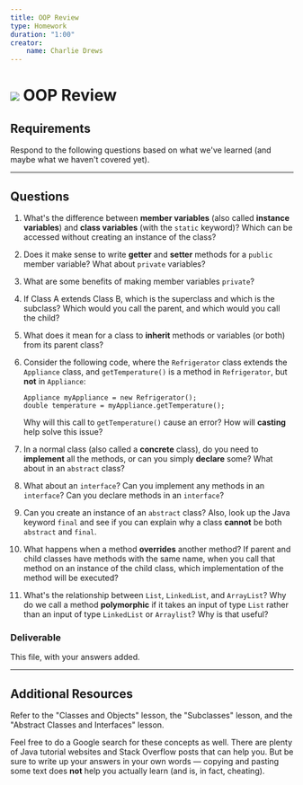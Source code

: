 ```yaml
---
title: OOP Review
type: Homework
duration: "1:00"
creator:
    name: Charlie Drews
---
```


# ![](https://ga-dash.s3.amazonaws.com/production/assets/logo-9f88ae6c9c3871690e33280fcf557f33.png) OOP Review

## Requirements

Respond to the following questions based on what we've learned (and maybe what we haven't covered yet).

---

## Questions

1. What's the difference between **member variables** (also called **instance variables**) and **class variables** (with the `static` keyword)? Which can be accessed without creating an instance of the class?

2. Does it make sense to write **getter** and **setter** methods for a `public` member variable? What about `private` variables?

3. What are some benefits of making member variables `private`?

4. If Class A extends Class B, which is the superclass and which is the subclass? Which would you call the parent, and which would you call the child?

5. What does it mean for a class to **inherit** methods or variables (or both) from its parent class?

6. Consider the following code, where the `Refrigerator` class extends the `Appliance` class, and `getTemperature()` is a method in `Refrigerator`, but **not** in `Appliance`:

    ```
    Appliance myAppliance = new Refrigerator();
    double temperature = myAppliance.getTemperature();
    ```

   Why will this call to `getTemperature()` cause an error? How will **casting** help solve this issue?

7. In a normal class (also called a **concrete** class), do you need to **implement** all the methods, or can you simply **declare** some? What about in an `abstract` class?

8. What about an `interface`? Can you implement any methods in an `interface`? Can you declare methods in an `interface`?

9. Can you create an instance of an `abstract` class? Also, look up the Java keyword `final` and see if you can explain why a class **cannot** be both `abstract` and `final`.

10. What happens when a method **overrides** another method? If parent and child classes have methods with the same name, when you call that method on an instance of the child class, which implementation of the method will be executed?

11. What's the relationship between `List`, `LinkedList`, and `ArrayList`? Why do we call a method **polymorphic** if it takes an input of type `List` rather than an input of type `LinkedList` or `Arraylist`? Why is that useful?

### Deliverable

This file, with your answers added.

---

## Additional Resources

Refer to the "Classes and Objects" lesson, the "Subclasses" lesson, and the "Abstract Classes and Interfaces" lesson.

Feel free to do a Google search for these concepts as well. There are plenty of Java tutorial websites and Stack Overflow posts that can help you. But be sure to write up your answers in your own words — copying and pasting some text does **not** help you actually learn (and is, in fact, cheating).
